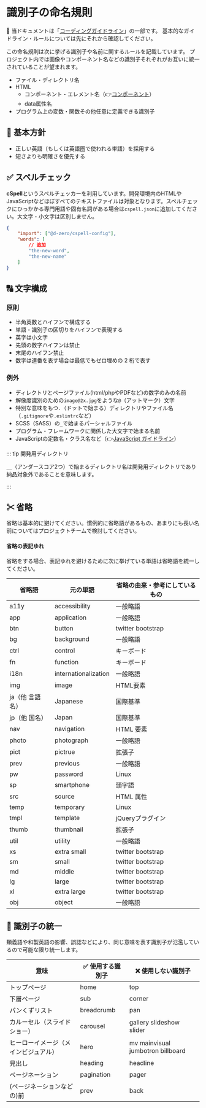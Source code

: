 # 識別子の命名規則

🔰 当ドキュメントは「[コーディングガイドライン](../index.md)」の一部です。
基本的なガイドライン・ルールについては先にそれから確認してください。

この命名規則は次に挙げる識別子や名前に関するルールを記載しています。
プロジェクト内では画像やコンポーネント名などの識別子それぞれがお互いに統一されていることが望まれます。

- ファイル・ディレクトリ名
- HTML
  - コンポーネント・エレメント名（👉[コンポーネント](../html/index.md#component)）
  - data属性名
- プログラム上の変数・関数その他任意に定義できる識別子

## 🌱 基本方針

- 正しい英語（もしくは英語圏で使われる単語）を採用する
- 短さよりも明確さを優先する

## ✅ スペルチェック

**cSpell**というスペルチェッカーを利用しています。開発環境内のHTMLやJavaScriptなどほぼすべてのテキストファイルは対象となります。スペルチェックにひっかかる専門用語や固有名詞がある場合は`cspell.json`に追加してください。大文字・小文字は区別しません。

```json
{
	"import": ["@d-zero/cspell-config"],
	"words": [
		// 追加
		"the-new-word",
		"the-new-name"
	]
}
```

## 🔠 文字構成

### 原則

- 半角英数とハイフンで構成する
- 単語・識別子の区切りをハイフンで表現する
- 英字は小文字
- 先頭の数字ハイフンは禁止
- 末尾のハイフン禁止
- 数字は連番を表す場合は最低でもゼロ埋めの 2 桁で表す

### 例外

- ディレクトリとページファイル(html/phpやPDFなど)の数字のみの名前
- 解像度識別のための`image@2x.jpg`をような`@`（アットマーク）文字
- 特別な意味をもつ`.`（ドットで始まる）ディレクトリやファイル名（`.gitignore`や`.eslintrc`など）
- SCSS（SASS）の`_`で始まるパーシャルファイル
- プログラム・フレームワークに関係した大文字で始まる名前
- JavaScriptの定数名・クラス名など（👉[JavaScript ガイドライン](../js/index.md#component)）

::: tip 開発用ディレクトリ

`__`（アンダースコア2つ）で始まるディレクトリ名は開発用ディレクトリであり納品対象外であることを意味します。

:::

## ✂ 省略

省略は基本的に避けてください。慣例的に省略語があるもの、あまりにも長い名前についてはプロジェクトチームで検討してください。

#### 省略の表記ゆれ

省略をする場合、表記ゆれを避けるために次に挙げている単語は省略語を統一してください。

| 省略語          | 元の単語             | 省略の由来・参考にしているもの |
| --------------- | -------------------- | ------------------------------ |
| a11y            | accessibility        | 一般略語                       |
| app             | application          | 一般略語                       |
| btn             | button               | twitter bootstrap              |
| bg              | background           | 一般略語                       |
| ctrl            | control              | キーボード                     |
| fn              | function             | キーボード                     |
| i18n            | internationalization | 一般略語                       |
| img             | image                | HTML要素                       |
| ja（他 言語名） | Japanese             | 国際基準                       |
| jp（他 国名）   | Japan                | 国際基準                       |
| nav             | navigation           | HTML 要素                      |
| photo           | photograph           | 一般略語                       |
| pict            | pictrue              | 拡張子                         |
| prev            | previous             | 一般略語                       |
| pw              | password             | Linux                          |
| sp              | smartphone           | 頭字語                         |
| src             | source               | HTML 属性                      |
| temp            | temporary            | Linux                          |
| tmpl            | template             | jQueryプラグイン               |
| thumb           | thumbnail            | 拡張子                         |
| util            | utility              | 一般略語                       |
| xs              | extra small          | twitter bootstrap              |
| sm              | small                | twitter bootstrap              |
| md              | middle               | twitter bootstrap              |
| lg              | large                | twitter bootstrap              |
| xl              | extra large          | twitter bootstrap              |
| obj             | object               | 一般略語                       |

## 📓 識別子の統一

類義語や和製英語の影響、誤認などにより、同じ意味を表す識別子が氾濫しているので可能な限り統一します。

| 意味                                 | ✅ 使用する識別子 | ❌ 使用しない識別子               |
| ------------------------------------ | ----------------- | --------------------------------- |
| トップページ                         | home              | top                               |
| 下層ページ                           | sub               | corner                            |
| パンくずリスト                       | breadcrumb        | pan                               |
| カルーセル（スライドショー）         | carousel          | gallery slideshow slider          |
| ヒーローイメージ（メインビジュアル） | hero              | mv mainvisual jumbotron billboard |
| 見出し                               | heading           | headline                          |
| ページネーション                     | pagination        | pager                             |
| (ページネーションなどの)前           | prev              | back                              |
